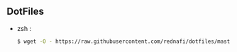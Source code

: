 ## DotFiles

* zsh :
    ```bash
    $ wget -O - https://raw.githubusercontent.com/rednafi/dotfiles/master/zsh/zsh.sh | sudo bash
    ```

